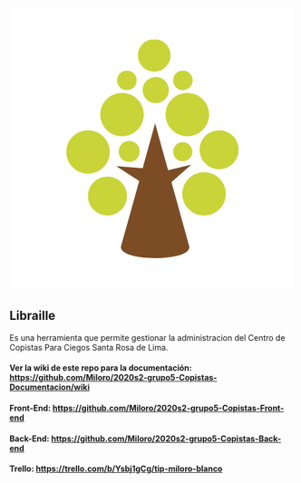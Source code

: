 <p align="center">
  <img src="imagenes/logo_copistas1.png" />
</p>

## Libraille 

Es una herramienta que permite gestionar la administracion del Centro de Copistas Para Ciegos
Santa Rosa de Lima.


 ####  Ver la wiki de este repo para la documentación: https://github.com/Miloro/2020s2-grupo5-Copistas-Documentacion/wiki
 ####  Front-End: https://github.com/Miloro/2020s2-grupo5-Copistas-Front-end
 ####  Back-End: https://github.com/Miloro/2020s2-grupo5-Copistas-Back-end
 ####  Trello: https://trello.com/b/Ysbj1gCg/tip-miloro-blanco      
